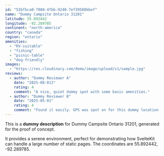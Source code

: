 ```yaml
---
id: "52bfbca0-7080-4fbb-9240-7ef39580bbef"
name: "Dummy Campsite Ontario 31201"
latitude: 55.892442
longitude: -92.289785
continent: "north-america"
country: "canada"
region: "ontario"
amenities:
  - "RV-suitable"
  - "fishing"
  - "picnic-table"
  - "dog-friendly"
images:
  - "https://res.cloudinary.com/demo/image/upload/v1/sample.jpg"
reviews:
  - author: "Dummy Reviewer A"
    date: "2025-08-013"
    rating: 4
    comment: "A nice, quiet dummy spot with some basic amenities."
  - author: "Dummy Reviewer B"
    date: "2025-05-01"
    rating: 4
    comment: "Found it easily. GPS was spot on for this dummy location."
---
```


This is a **dummy description** for Dummy Campsite Ontario 31201, generated for the proof of concept.

It provides a serene environment, perfect for demonstrating how SvelteKit can handle a large number of static pages. The coordinates are 55.892442, -92.289785.
